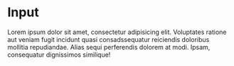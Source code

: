 # Input

Lorem ipsum dolor sit amet, consectetur adipisicing elit. Voluptates ratione aut veniam fugit incidunt quasi consadssequatur reiciendis doloribus mollitia repudiandae. Alias sequi perferendis dolorem at modi. Ipsam, consequatur dignissimos similique!